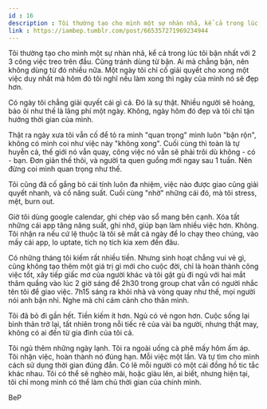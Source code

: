 ```yaml
---
id : 16
description : Tôi thường tạo cho mình một sự nhàn nhã, kể cả trong lúc tôi bận nhất với 2 3 công việc treo trên đầu. Cũng tránh dùng từ bận. Ai mà chẳng bận, nên không dùng từ đó nhiều nữa. Một ngày tôi chỉ cố giải quyết cho xong một việc duy nhất mà hôm đó tôi nghĩ nếu làm xong thì ngày của mình nó sẽ đẹp hơn.
link : https://iambep.tumblr.com/post/665357271969234944
---
```


Tôi thường tạo cho mình một sự nhàn nhã, kể cả trong lúc tôi bận nhất với
2 3 công việc treo trên đầu. Cũng tránh dùng từ bận. Ai mà chẳng bận, nên
không dùng từ đó nhiều nữa. Một ngày tôi chỉ cố giải quyết cho xong một
việc duy nhất mà hôm đó tôi nghĩ nếu làm xong thì ngày của mình nó sẽ đẹp
hơn.

Có ngày tôi chẳng giải quyết cái gì cả. Đó là sự thật. Nhiều người sẽ hoảng,
bảo ôi như thế là lãng phí một ngày. Không, ngày hôm đó đẹp và tôi chỉ tận
hưởng thời gian của mình.

Thật ra ngày xưa tôi vẫn cố để tỏ ra mình "quan trọng" mình luôn "bận rộn",
không có mình coi như việc này "không xong". Cuối cùng thì toàn là tự huyễn
cả, thế giới nó vẫn quay, công việc nó vẫn sẽ phải trôi dù không - có -
bạn. Đơn giản thế thôi, và người ta quen guồng mới ngay sau 1 tuần. Nên
đừng coi mình quan trọng như thế.

Tôi cũng đã cố gắng bỏ cái tính luôn đa nhiệm, việc nào được giao cũng giải
quyết nhanh, và cố năng suất. Cuối cùng "nhờ" những cái đó, mà tôi stress,
mệt, burn out.

Giờ tôi dùng google calendar, ghi chép vào sổ mang bên cạnh. Xóa tất những
cái app tăng năng suất, ghi nhớ, giúp bạn làm nhiều việc hơn. Không. Tôi
nhận ra nếu cứ lệ thuộc là tôi sẽ mất cả ngày để lo chạy theo chúng, vào
mấy cái app, lo uptate, tích nọ tích kia xem đến đâu.

Có những tháng tôi kiếm rất nhiều tiền. Nhưng sinh hoạt chẳng vui vẻ gì,
cũng không tạo thêm một giá trị gì mới cho cuộc đời, chỉ là hoàn thành công
việc tốt, xây tiếp giấc mơ của người khác và tôi gật gù đi ngủ với hai mắt
thâm quầng vào lúc 2 giờ sáng để 2h30 trong group chat vẫn có người nhắc
tên tôi để giao việc. 7h15 sáng ra khỏi nhà và vòng quay như thế, mọi người
nói anh bận nhỉ. Nghe mà chỉ cám cảnh cho thân mình.

Tôi đã bỏ đi gần hết. Tiền kiếm ít hơn. Ngủ có vẻ ngon hơn. Cuộc sống lại
bình thản trở lại, tất nhiên trong nỗi tiếc rẻ của vài ba người, nhưng thật
may, không có ai đến từ gia đình của tôi cả.

Tôi ngủ thêm những ngày lạnh. Tôi ra ngoài uống cà phê mấy hôm ấm áp. Tôi
nhận việc, hoàn thành nó đúng hạn. Mỗi việc một lần. Và tự tìm cho mình
cách sử dụng thời gian đúng đắn. Có lẽ mỗi người có một cái đồng hồ tic
tắc khác nhau. Tôi có thể sẽ nghèo mãi, hoặc giàu lên, ai biết, nhưng hiện
tại, tôi chỉ mong mình có thể làm chủ thời gian của chính mình.

BeP